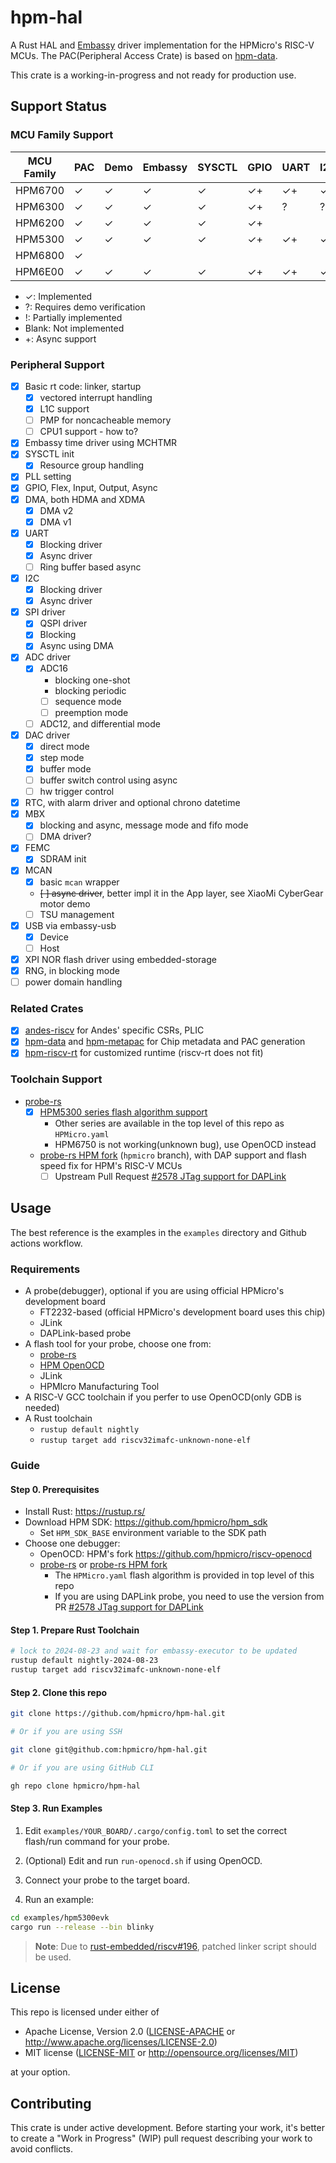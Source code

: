 # hpm-hal

A Rust HAL and [Embassy](https://embassy.dev/) driver implementation for the HPMicro's RISC-V MCUs.
The PAC(Peripheral Access Crate) is based on [hpm-data].

This crate is a working-in-progress and not ready for production use.

## Support Status

### MCU Family Support

| MCU Family | PAC | Demo | Embassy | SYSCTL | GPIO | UART | I2C | SPI | DMA | TMR | ADC | USB | CAN |
|------------|-----|------|---------|--------|------|------|-----|-----|-----|-----|-----|-----|-----|
| HPM6700    | ✓   | ✓    | ✓       | ✓      | ✓+   | ✓+   | ✓+  | ✓+  | ✓+  |     |     |     |     |
| HPM6300    | ✓   | ✓    | ✓       | ✓      | ✓+   | ?    | ?   | ?   | ?   |     |     |     |     |
| HPM6200    | ✓   | ✓    | ✓       | ✓      | ✓+   |      |     |     |     |     |     |     |     |
| HPM5300    | ✓   | ✓    | ✓       | ✓      | ✓+   | ✓+   | ✓+  | ✓+  | ✓+  |     | ✓   | ✓   | ✓   |
| HPM6800    | ✓   |      |         |        |      |      |     |     |     |     |     |     |     |
| HPM6E00    | ✓   | ✓    | ✓       | ✓      | ✓+   | ✓+   | ✓+  | ✓+  | ✓+  |     |     | ✓   | ✓   |

- ✓: Implemented
- ?: Requires demo verification
- !: Partially implemented
- Blank: Not implemented
- +: Async support

### Peripheral Support

- [x] Basic rt code: linker, startup
  - [x] vectored interrupt handling
  - [x] L1C support
  - [ ] PMP for noncacheable memory
  - [ ] CPU1 support - how to?
- [x] Embassy time driver using MCHTMR
- [x] SYSCTL init
  - [x] Resource group handling
- [x] PLL setting
- [x] GPIO, Flex, Input, Output, Async
- [x] DMA, both HDMA and XDMA
  - [x] DMA v2
  - [x] DMA v1
- [x] UART
  - [x] Blocking driver
  - [x] Async driver
  - [ ] Ring buffer based async
- [x] I2C
  - [x] Blocking driver
  - [x] Async driver
- [x] SPI driver
  - [x] QSPI driver
  - [x] Blocking
  - [x] Async using DMA
- [x] ADC driver
  - [x] ADC16
    - blocking one-shot
    - blocking periodic
    - [ ] sequence mode
    - [ ] preemption mode
  - [ ] ADC12, and differential mode
- [x] DAC driver
  - [x] direct mode
  - [x] step mode
  - [x] buffer mode
  - [ ] buffer switch control using async
  - [ ] hw trigger control
- [x] RTC, with alarm driver and optional chrono datetime
- [x] MBX
  - [x] blocking and async, message mode and fifo mode
  - [ ] DMA driver?
- [x] FEMC
  - [x] SDRAM init
- [x] MCAN
  - [x] basic `mcan` wrapper
  - ~~[ ] async driver~~, better impl it in the App layer, see XiaoMi CyberGear motor demo
  - [ ] TSU management
- [x] USB via embassy-usb
  - [x] Device
  - [ ] Host
- [x] XPI NOR flash driver using embedded-storage
- [x] RNG, in blocking mode
- [ ] power domain handling

### Related Crates

- [x] [andes-riscv] for Andes' specific CSRs, PLIC
- [x] [hpm-data] and [hpm-metapac] for Chip metadata and PAC generation
- [x] [hpm-riscv-rt] for customized runtime (riscv-rt does not fit)

### Toolchain Support

- [probe-rs]
  - [x] [HPM5300 series flash algorithm support](https://github.com/probe-rs/probe-rs/pull/2575)
    - Other series are available in the top level of this repo as `HPMicro.yaml`
    - HPM6750 is not working(unknown bug), use OpenOCD instead
  - [probe-rs HPM fork] (`hpmicro` branch), with DAP support and flash speed fix for HPM's RISC-V MCUs
    - [ ] Upstream Pull Request [#2578 JTag support for DAPLink](https://github.com/probe-rs/probe-rs/pull/2578)

## Usage

The best reference is the examples in the `examples` directory and Github actions workflow.

### Requirements

- A probe(debugger), optional if you are using official HPMicro's development board
  - FT2232-based (official HPMicro's development board uses this chip)
  - JLink
  - DAPLink-based probe
- A flash tool for your probe, choose one from:
  - [probe-rs]
  - [HPM OpenOCD]
  - JLink
  - HPMIcro Manufacturing Tool
- A RISC-V GCC toolchain if you perfer to use OpenOCD(only GDB is needed)
- A Rust toolchain
  - `rustup default nightly`
  - `rustup target add riscv32imafc-unknown-none-elf`

### Guide

#### Step 0. Prerequisites

- Install Rust: <https://rustup.rs/>
- Download HPM SDK: <https://github.com/hpmicro/hpm_sdk>
  - Set `HPM_SDK_BASE` environment variable to the SDK path
- Choose one debugger:
  - OpenOCD: HPM's fork <https://github.com/hpmicro/riscv-openocd>
  - [probe-rs] or [probe-rs HPM fork]
    - The `HPMicro.yaml` flash algorithm is provided in top level of this repo
    - If you are using DAPLink probe, you need to use the version from PR [#2578 JTag support for DAPLink](https://github.com/probe-rs/probe-rs/pull/2578)

#### Step 1. Prepare Rust Toolchain

```bash
# lock to 2024-08-23 and wait for embassy-executor to be updated
rustup default nightly-2024-08-23
rustup target add riscv32imafc-unknown-none-elf
```

#### Step 2. Clone this repo

```bash
git clone https://github.com/hpmicro/hpm-hal.git

# Or if you are using SSH

git clone git@github.com:hpmicro/hpm-hal.git

# Or if you are using GitHub CLI

gh repo clone hpmicro/hpm-hal
```

#### Step 3. Run Examples

1. Edit `examples/YOUR_BOARD/.cargo/config.toml` to set the correct flash/run command for your probe.

2. (Optional) Edit and run `run-openocd.sh` if using OpenOCD.

3. Connect your probe to the target board.

4. Run an example:

```bash
cd examples/hpm5300evk
cargo run --release --bin blinky
```

> **Note**: Due to [rust-embedded/riscv#196](https://github.com/rust-embedded/riscv/issues/196), patched linker script should be used.

## License

This repo is licensed under either of

- Apache License, Version 2.0 ([LICENSE-APACHE](LICENSE-APACHE) or
  <http://www.apache.org/licenses/LICENSE-2.0>)
- MIT license ([LICENSE-MIT](LICENSE-MIT) or <http://opensource.org/licenses/MIT>)

at your option.

## Contributing

This crate is under active development. Before starting your work, it's better to create a "Work in Progress" (WIP) pull request describing your work to avoid conflicts.

[hpm-data]: https://github.com/hpmicro/hpm-data
[HPM OpenOCD]: https://github.com/hpmicro/riscv-openocd
[probe-rs]: https://github.com/probe-rs/probe-rs
[probe-rs HPM fork]: https://github.com/hpmicro/probe-rs
[andes-riscv]: https://github.com/hpmicro-rs/andes-riscv
[hpm-metapac]: https://docs.rs/hpm-metapac/latest/hpm_metapac
[hpm-riscv-rt]: https://github.com/hpmicro-rs/hpm-riscv-rt
